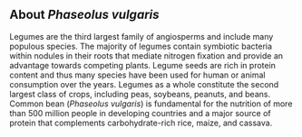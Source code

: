 About *Phaseolus vulgaris*
--------------------------

Legumes are the third largest family of angiosperms and include many
populous species. The majority of legumes contain symbiotic bacteria
within nodules in their roots that mediate nitrogen fixation and provide
an advantage towards competing plants. Legume seeds are rich in protein
content and thus many species have been used for human or animal
consumption over the years. Legumes as a whole constitute the second
largest class of crops, including peas, soybeans, peanuts, and beans.
Common bean (*Phaseolus vulgaris*) is fundamental for the nutrition of
more than 500 million people in developing countries and a major source
of protein that complements carbohydrate-rich rice, maize, and cassava.
